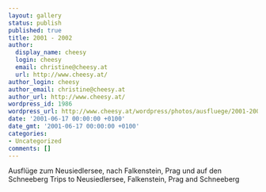 ```yaml
---
layout: gallery
status: publish
published: true
title: 2001 - 2002
author:
  display_name: cheesy
  login: cheesy
  email: christine@cheesy.at
  url: http://www.cheesy.at/
author_login: cheesy
author_email: christine@cheesy.at
author_url: http://www.cheesy.at/
wordpress_id: 1986
wordpress_url: http://www.cheesy.at/wordpress/photos/ausfluege/2001-2002/
date: '2001-06-17 00:00:00 +0100'
date_gmt: '2001-06-17 00:00:00 +0100'
categories:
- Uncategorized
comments: []
---
```

<!--:de-->Ausflüge zum Neusiedlersee, nach Falkenstein, Prag und auf den Schneeberg
<!--:--><!--:en-->Trips to Neusiedlersee, Falkenstein, Prag and Schneeberg
<!--:-->
